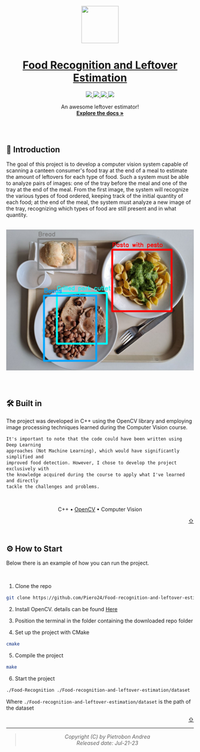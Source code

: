 <br/>
<br/>
<br/>


<p align="center">
  <img src="https://cdn-icons-png.flaticon.com/512/8072/8072854.png" width="100" height="100">
</p>
<h1 align="center">
    <a href="https://github.com/Piero24/Food-recognition-and-leftover-estimation">Food Recognition and Leftover Estimation</a>
</h1>
<p align="center">
    <a href="https://github.com/Piero24/Food-recognition-and-leftover-estimation/commits/master">
    <img src="https://img.shields.io/github/last-commit/piero24/Food-recognition-and-leftover-estimation">
    </a>
    <a href="https://github.com/Piero24/Food-recognition-and-leftover-estimation">
    <img src="https://img.shields.io/badge/Maintained-yes-green.svg">
    </a>
    <a href="https://github.com/Piero24/twitch-stream-viewer/issues">
    <img src="https://img.shields.io/github/issues/piero24/Food-recognition-and-leftover-estimation">
    </a>
    <a href="https://github.com/Piero24/Food-recognition-and-leftover-estimation/blob/master/LICENSE">
    <img src="https://img.shields.io/github/license/piero24/Food-recognition-and-leftover-estimation">
    </a>
</p>
<p align="center">
    An awesome leftover estimator!
    <br/>
    <a href="https://github.com/Piero24/Food-recognition-and-leftover-estimation/blob/main/CV_22_23-Summer%20project.pdf"><strong>Explore the docs »</strong></a>
    <br/>

</p>

<br/><br/>
<h2 id="introduction">📔  Introduction</h2>
<p>
    The goal of this project is to develop a computer vision system capable of scanning a canteen consumer's food tray at the end of a meal to estimate the amount of leftovers for each type of food. Such a system must be able to analyze pairs of images: one of the tray before the meal and one of the tray at the end of the meal. From the first image, the system will recognize the various types of food ordered, keeping track of the initial quantity of each food; at the end of the meal, the system must analyze a new image of the tray, recognizing which types of food are still present and in what quantity.

</p>
<br/>
<img src="https://github.com/Piero24/Food-recognition-and-leftover-estimation/blob/main/LaTex/Images/IntroPhoto.png">
<br/>
<br/>


<h2 id="made-in"><br/>🛠  Built in</h2>
<p>
    The project was developed in C++ using the OpenCV library and employing image processing techniques learned during the Computer Vision course.

    It's important to note that the code could have been written using Deep Learning 
    approaches (Not Machine Learning), which would have significantly simplified and 
    improved food detection. However, I chose to develop the project exclusively with 
    the knowledge acquired during the course to apply what I've learned and directly 
    tackle the challenges and problems.
</p>
<br/>
<p align="center">
    C++ • <a href="https://opencv.org">OpenCV</a> • Computer Vision
</p>


<p align="right"><a href="#top">⇧</a></p>


<h2 id="how-to-start"><br/>⚙️  How to Start</h2>
<p>
    Below there is an example of how you can run the project.
</p>
<br/>

1. Clone the repo
  
```sh
git clone https://github.com/Piero24/Food-recognition-and-leftover-estimation.git
```

2. Install OpenCV. details can be found <a href="https://docs.opencv.org/4.x/d7/d9f/tutorial_linux_install.html">Here</a>

3. Position the terminal in the folder containing the downloaded repo folder 

4. Set up the project with CMake
  
```sh
cmake 
```

5. Compile the project
  
```sh
make 
```

6. Start the project
  
```sh
./Food-Recognition ./Food-recognition-and-leftover-estimation/dataset
```
Where `./Food-recognition-and-leftover-estimation/dataset` is the path of the dataset

<p align="right"><a href="#top">⇧</a></p>


---
> *<p align="center"> Copyright (C) by Pietrobon Andrea <br/> Released date: Jul-21-23*
